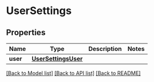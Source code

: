 # UserSettings

## Properties
Name | Type | Description | Notes
------------ | ------------- | ------------- | -------------
**user** | [**UserSettingsUser**](UserSettingsUser.md) |  | 

[[Back to Model list]](../README.md#documentation-for-models) [[Back to API list]](../README.md#documentation-for-api-endpoints) [[Back to README]](../README.md)


